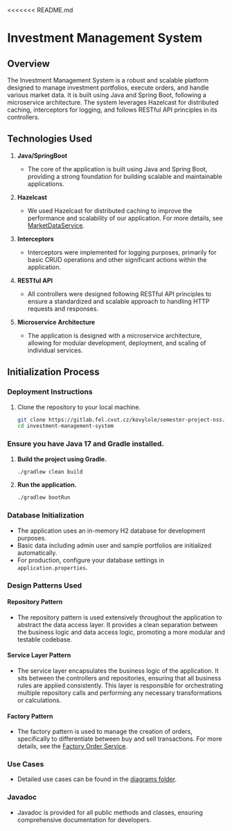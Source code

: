 <<<<<<< README.md
# Investment Management System

## Overview

The Investment Management System is a robust and scalable platform designed to manage investment portfolios, execute orders, and handle various market data. It is built using Java and Spring Boot, following a microservice architecture. The system leverages Hazelcast for distributed caching, interceptors for logging, and follows RESTful API principles in its controllers.

## Technologies Used

1. **Java/SpringBoot**
    - The core of the application is built using Java and Spring Boot, providing a strong foundation for building scalable and maintainable applications.

2. **Hazelcast**
    - We used Hazelcast for distributed caching to improve the performance and scalability of our application. For more details, see [MarketDataService](src/main/java/cz/cvut/nss/investmentmanagementsystem/service/MarketDataService.java).

3. **Interceptors**
    - Interceptors were implemented for logging purposes, primarily for basic CRUD operations and other significant actions within the application.

4. **RESTful API**
    - All controllers were designed following RESTful API principles to ensure a standardized and scalable approach to handling HTTP requests and responses.

5. **Microservice Architecture**
    - The application is designed with a microservice architecture, allowing for modular development, deployment, and scaling of individual services.

## Initialization Process

### Deployment Instructions
1. Clone the repository to your local machine.
   ```bash
   git clone https://gitlab.fel.cvut.cz/kovylole/semester-project-nss.git
   cd investment-management-system
### Ensure you have Java 17 and Gradle installed.

1. **Build the project using Gradle.**

    ```bash
    ./gradlew clean build
    ```

2. **Run the application.**

    ```bash
    ./gradlew bootRun
    ```

### Database Initialization
- The application uses an in-memory H2 database for development purposes.
- Basic data including admin user and sample portfolios are initialized automatically.
- For production, configure your database settings in `application.properties`.

### Design Patterns Used

#### Repository Pattern
- The repository pattern is used extensively throughout the application to abstract the data access layer. It provides a clean separation between the business logic and data access logic, promoting a more modular and testable codebase.

#### Service Layer Pattern
- The service layer encapsulates the business logic of the application. It sits between the controllers and repositories, ensuring that all business rules are applied consistently. This layer is responsible for orchestrating multiple repository calls and performing any necessary transformations or calculations.

#### Factory Pattern
- The factory pattern is used to manage the creation of orders, specifically to differentiate between buy and sell transactions. For more details, see the [Factory Order Service](src/main/java/cz/cvut/nss/investmentmanagementsystem/service/factoryorder).

### Use Cases
- Detailed use cases can be found in the [diagrams folder](diagrams).

### Javadoc
- Javadoc is provided for all public methods and classes, ensuring comprehensive documentation for developers.

